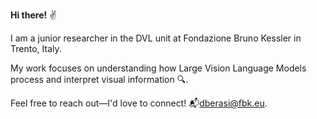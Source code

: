 **Hi there!** ✌️

I am a junior researcher in the DVL unit at Fondazione Bruno Kessler in Trento, Italy.

My work focuses on understanding how Large Vision Language Models process and interpret visual information 🔍.


Feel free to reach out—I'd love to connect!  📬dberasi@fbk.eu.
